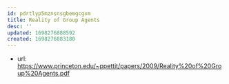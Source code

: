 ```yaml
---
id: pdrtlyp5mznsnsgbemgcgxm
title: Reality of Group Agents
desc: ''
updated: 1698276888592
created: 1698276883180
---
```


- url: https://www.princeton.edu/~ppettit/papers/2009/Reality%20of%20Group%20Agents.pdf